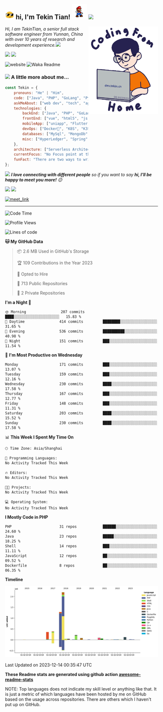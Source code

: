 <h2><img src="assets/sunglasses.gif" width="30"/> hi, I'm Tekin Tian! <img src="assets/giphy.gif" width="50"> <a href="https://github.com/tekintian/tekintian/blob/main/README-zh.md" target="_blank"><img src="https://img.shields.io/badge/%E7%AE%80%E4%BD%93%E4%B8%AD%E6%96%87-46a2f1.svg?&style=flat-square&logo=github&logoColor=white&link=https://github.com/tekintian/tekintian/blob/main/README-zh.md"></a></h2>
<img align='right' src="assets/work.gif" width="230">

<p><em>Hi, I am TekinTian, a senior full stack software engineer from Yunnan, China with over 10 years of research and development experience.<img src="https://media.giphy.com/media/WUlplcMpOCEmTGBtBW/giphy.gif" width="30"> 
</em></p>
 
<img src="https://img.shields.io/static/v1?label=Email:&message=tekintian@gmail.com&color=blue">  <img src="https://img.shields.io/static/v1?label=QQ:&message=932256355&color=blue"> 

![website](https://img.shields.io/badge/Website-46a2f1.svg?&style=flat-square&logo=Google-Chrome&logoColor=white&link=http://dev.yunnan.ws/) 
![Waka Readme](https://github.com/tekintian/tekintian/workflows/Waka%20Readme/badge.svg)
 
### <img src="https://media.giphy.com/media/VgCDAzcKvsR6OM0uWg/giphy.gif" width="50"> A little more about me...  

```javascript
const Tekin = {
    pronouns: "He" | "Him",
    code: ["Java", "PHP", "GoLang", "Python", "C/C++", "Javascript", "VueJs", "Flutter"],
    askMeAbout: ["web dev", "tech", "app dev", "weixin miniapp", "desktop app", "Chrome Extenssion"],
    technologies: {
        backEnd: ["Java", "PHP", "GoLang", "Python", "C/C++"],
        frontEnd: ["vue", "html5", "js", "qt", "uniapp", "Chrome Extenssion"],
        mobileApp: ["uniapp", "Flutter", "Android Native"],
        devOps: ["Docker🐳", "K8S", "K3S", "AliYun", "Nginx"],
        databases: ["MySql", "MongoDb", "Oracle", "SqlServer"],
        misc: ["HyperLedger", "Spring", "Nacos", "dubbo", "laravel", "tp"]
    },
    architecture: ["Serverless Architecture", "Progressive web applications", "Single page applications"],
    currentFocus: "No Focus point at this time",
    funFact: "There are two ways to write error-free programs; only the third one works"
};
```

<img src="https://media.giphy.com/media/LnQjpWaON8nhr21vNW/giphy.gif" width="60"> <em><b>I love connecting with different people</b> so if you want to say <b>hi, I'll be happy to meet you more!</b> 😊</em>

<img src="https://img.shields.io/static/v1?label=Email:&message=tekintian@gmail.com&color=blue">

<img src="https://img.shields.io/static/v1?label=QQ:&message=932256355&color=blue">

<a href="https://calendly.com/tekintian/30min" target="_blank"><img width="498" alt="meet_link" src="https://user-images.githubusercontent.com/15426564/144297439-f530f383-e73e-41e0-9914-a9b7d3f432e5.png"></a>

---
<!--START_SECTION:waka-->
![Code Time](http://img.shields.io/badge/Code%20Time-0%20secs-blue)

![Profile Views](http://img.shields.io/badge/Profile%20Views-2-blue)

![Lines of code](https://img.shields.io/badge/From%20Hello%20World%20I%27ve%20Written-4.9%20million%20lines%20of%20code-blue)

**🐱 My GitHub Data** 

> 📦 2.6 MB Used in GitHub's Storage 
 > 
> 🏆 109 Contributions in the Year 2023
 > 
> 💼 Opted to Hire
 > 
> 📜 713 Public Repositories 
 > 
> 🔑 2 Private Repositories 
 > 
**I'm a Night 🦉** 

```text
🌞 Morning                207 commits         ████░░░░░░░░░░░░░░░░░░░░░   15.83 % 
🌆 Daytime                414 commits         ████████░░░░░░░░░░░░░░░░░   31.65 % 
🌃 Evening                536 commits         ██████████░░░░░░░░░░░░░░░   40.98 % 
🌙 Night                  151 commits         ███░░░░░░░░░░░░░░░░░░░░░░   11.54 % 
```
📅 **I'm Most Productive on Wednesday** 

```text
Monday                   171 commits         ███░░░░░░░░░░░░░░░░░░░░░░   13.07 % 
Tuesday                  159 commits         ███░░░░░░░░░░░░░░░░░░░░░░   12.16 % 
Wednesday                230 commits         ████░░░░░░░░░░░░░░░░░░░░░   17.58 % 
Thursday                 167 commits         ███░░░░░░░░░░░░░░░░░░░░░░   12.77 % 
Friday                   148 commits         ███░░░░░░░░░░░░░░░░░░░░░░   11.31 % 
Saturday                 203 commits         ████░░░░░░░░░░░░░░░░░░░░░   15.52 % 
Sunday                   230 commits         ████░░░░░░░░░░░░░░░░░░░░░   17.58 % 
```


📊 **This Week I Spent My Time On** 

```text
🕑︎ Time Zone: Asia/Shanghai

💬 Programming Languages: 
No Activity Tracked This Week

🔥 Editors: 
No Activity Tracked This Week

🐱‍💻 Projects: 
No Activity Tracked This Week

💻 Operating System: 
No Activity Tracked This Week
```

**I Mostly Code in PHP** 

```text
PHP                      31 repos            ██████░░░░░░░░░░░░░░░░░░░   24.60 % 
Java                     23 repos            █████░░░░░░░░░░░░░░░░░░░░   18.25 % 
Shell                    14 repos            ███░░░░░░░░░░░░░░░░░░░░░░   11.11 % 
JavaScript               12 repos            ██░░░░░░░░░░░░░░░░░░░░░░░   09.52 % 
Dockerfile               8 repos             ██░░░░░░░░░░░░░░░░░░░░░░░   06.35 % 
```



**Timeline**

![Lines of Code chart](https://raw.githubusercontent.com/tekintian/tekintian/main/assets/bar_graph.png)


 Last Updated on 2023-12-14 00:35:47 UTC
<!--END_SECTION:waka-->

**These Readme stats are generated using github action [awesome-readme-stats](https://github.com/cxsw/waka-readme-stats)**

NOTE: Top languages does not indicate my skill level or anything like that. It is just a metric of which languages have been hosted by me on GitHub based on the usage across repositories. There are others which I haven't put up on GitHub.
